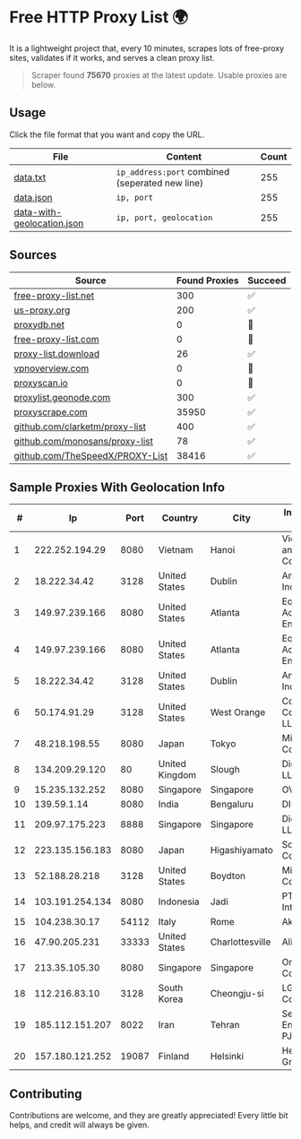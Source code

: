 
# Free HTTP Proxy List 🌍

It is a lightweight project that, every 10 minutes, scrapes lots of free-proxy sites, validates if it works, and serves a clean proxy list.


> Scraper found **75670** proxies at the latest update. Usable proxies are below.

## Usage

Click the file format that you want and copy the URL.


|File|Content|Count|
|----|-------|-----|
|[data.txt](https://raw.githubusercontent.com/themiralay/Proxy-List-World/master/data.txt)|`ip_address:port` combined (seperated new line)|255|
|[data.json](https://raw.githubusercontent.com/themiralay/Proxy-List-World/master/data.json)|`ip, port`|255|
|[data-with-geolocation.json](https://raw.githubusercontent.com/themiralay/Proxy-List-World/master/data-with-geolocation.json)|`ip, port, geolocation`|255|

## Sources

|Source|Found Proxies|Succeed|
|------|-------------|-------|
|[free-proxy-list.net](https://free-proxy-list.net)|300|✅|
|[us-proxy.org](https://www.us-proxy.org)|200|✅|
|[proxydb.net](http://proxydb.net)|0|🚫|
|[free-proxy-list.com](https://free-proxy-list.com/?page=&port=&type%5B%5D=http&type%5B%5D=https&up_time=0&search=Search)|0|🚫|
|[proxy-list.download](https://www.proxy-list.download/HTTP)|26|✅|
|[vpnoverview.com](https://vpnoverview.com/privacy/anonymous-browsing/free-proxy-servers)|0|🚫|
|[proxyscan.io](https://www.proxyscan.io)|0|🚫|
|[proxylist.geonode.com](https://proxylist.geonode.com/api/proxy-list?limit=300&page=1&sort_by=lastChecked&sort_type=desc&protocols=http,https)|300|✅|
|[proxyscrape.com](https://api.proxyscrape.com/v2/?request=displayproxies&protocol=http&timeout=10000&country=all&ssl=all&anonymity=all)|35950|✅|
|[github.com/clarketm/proxy-list](https://raw.githubusercontent.com/clarketm/proxy-list/master/proxy-list-raw.txt)|400|✅|
|[github.com/monosans/proxy-list](https://raw.githubusercontent.com/monosans/proxy-list/main/proxies/http.txt)|78|✅|
|[github.com/TheSpeedX/PROXY-List](https://raw.githubusercontent.com/TheSpeedX/PROXY-List/master/http.txt)|38416|✅|


## Sample Proxies With Geolocation Info

|#|Ip|Port|Country|City|Internet Service Provider|
|-|--|----|-------|----|-------------------------|
|1|222.252.194.29|8080|Vietnam|Hanoi|VietNam Post and Telecom Corporation|
|2|18.222.34.42|3128|United States|Dublin|Amazon.com, Inc.|
|3|149.97.239.166|8080|United States|Atlanta|Equinix (EMEA) Acquisition Enterprises B.V.|
|4|149.97.239.166|8080|United States|Atlanta|Equinix (EMEA) Acquisition Enterprises B.V.|
|5|18.222.34.42|3128|United States|Dublin|Amazon.com, Inc.|
|6|50.174.91.29|3128|United States|West Orange|Comcast Cable Communications, LLC|
|7|48.218.198.55|8080|Japan|Tokyo|Microsoft Corporation|
|8|134.209.29.120|80|United Kingdom|Slough|DigitalOcean, LLC|
|9|15.235.132.252|8080|Singapore|Singapore|OVH Hosting|
|10|139.59.1.14|8080|India|Bengaluru|DIGITALOCEAN|
|11|209.97.175.223|8888|Singapore|Singapore|DigitalOcean, LLC|
|12|223.135.156.183|8080|Japan|Higashiyamato|So-net Corporation|
|13|52.188.28.218|3128|United States|Boydton|Microsoft Corporation|
|14|103.191.254.134|8080|Indonesia|Jadi|PT Ayodya Data Internusa|
|15|104.238.30.17|54112|Italy|Rome|AkhaliNet LLC|
|16|47.90.205.231|33333|United States|Charlottesville|Alibaba.com LLC|
|17|213.35.105.30|8080|Singapore|Singapore|Oracle Corporation|
|18|112.216.83.10|3128|South Korea|Cheongju-si|LG DACOM Corporation|
|19|185.112.151.207|8022|Iran|Tehran|Sefroyek Pardaz Engineering PJSC|
|20|157.180.121.252|19087|Finland|Helsinki|Hetzner Online GmbH|



## Contributing

Contributions are welcome, and they are greatly appreciated! Every
little bit helps, and credit will always be given.

